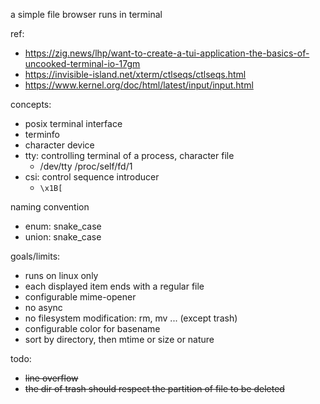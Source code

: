 a simple file browser runs in terminal


ref:
* https://zig.news/lhp/want-to-create-a-tui-application-the-basics-of-uncooked-terminal-io-17gm
* https://invisible-island.net/xterm/ctlseqs/ctlseqs.html
* https://www.kernel.org/doc/html/latest/input/input.html

concepts:
* posix terminal interface
* terminfo
* character device
* tty: controlling terminal of a process, character file
    * /dev/tty /proc/self/fd/1
* csi: control sequence introducer
    * `\x1B[`

naming convention
* enum: snake\_case
* union: snake\_case

goals/limits:
* runs on linux only
* each displayed item ends with a regular file
* configurable mime-opener
* no async
* no filesystem modification: rm, mv ... (except trash)
* configurable color for basename
* sort by directory, then mtime or size or nature

todo:
* ~~line overflow~~
* ~~the dir of trash should respect the partition of file to be deleted~~
